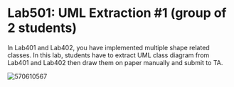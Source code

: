 ﻿# Lab501: UML Extraction #1 (group of 2 students)

In Lab401 and Lab402, you have implemented multiple shape related classes.
In this lab, students have to extract UML class diagram from Lab401 and Lab402 
then draw them on paper manually and submit to TA.


![570610567](https://www.img.in.th/images/d1b3603a230603aa0d8f69363d27067f.png)
